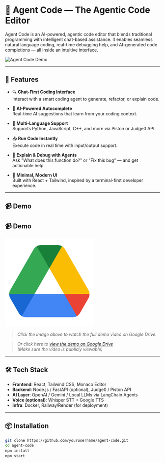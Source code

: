 # 🧠 Agent Code — The Agentic Code Editor

Agent Code is an AI-powered, agentic code editor that blends traditional programming with intelligent chat-based assistance. It enables seamless natural language coding, real-time debugging help, and AI-generated code completions — all inside an intuitive interface.

![Agent Code Demo](./demo.gif)

---

## 🚀 Features

- 🔍 **Chat-First Coding Interface**  
  Interact with a smart coding agent to generate, refactor, or explain code.

- 🧠 **AI-Powered Autocomplete**  
  Real-time AI suggestions that learn from your coding context.

- 🧪 **Multi-Language Support**  
  Supports Python, JavaScript, C++, and more via Piston or Judge0 API.

- 📤 **Run Code Instantly**  
  Execute code in real time with input/output support.

- 💬 **Explain & Debug with Agents**  
  Ask "What does this function do?" or "Fix this bug" — and get actionable help.

- 🎯 **Minimal, Modern UI**  
  Built with React + Tailwind, inspired by a terminal-first developer experience.

---

## 📹 Demo

## 📹 Demo

[![Watch Demo on Google Drive](https://raw.githubusercontent.com/github/explore/main/topics/google-drive/google-drive.png)](https://drive.google.com/drive/folders/1bqPaS2Cie13lI22dzSma5gW-o7jmXS8H?usp=sharing)

> _Click the image above to watch the full demo video on Google Drive._


> _Or click here to [view the demo on Google Drive](https://drive.google.com/file/d/FILE_ID/view)_  
> _(Make sure the video is publicly viewable)_

---

## 🛠️ Tech Stack

- **Frontend**: React, Tailwind CSS, Monaco Editor  
- **Backend**: Node.js / FastAPI (optional), Judge0 / Piston API  
- **AI Layer**: OpenAI / Gemini / Local LLMs via LangChain Agents  
- **Voice (optional)**: Whisper STT + Google TTS  
- **Infra**: Docker, Railway/Render (for deployment)

---

## 📦 Installation

```bash
git clone https://github.com/yourusername/agent-code.git
cd agent-code
npm install
npm start
